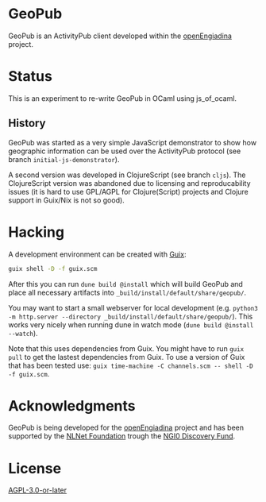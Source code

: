 # GeoPub

GeoPub is an ActivityPub client developed within the [openEngiadina](https://openengiadina.net) project.

# Status

This is an experiment to re-write GeoPub in OCaml using js_of_ocaml.

## History

GeoPub was started as a very simple JavaScript demonstrator to show how geographic information can be used over the ActivityPub protocol (see branch `initial-js-demonstrator`).

A second version was developed in ClojureScript (see branch `cljs`). The ClojureScript version was abandoned due to licensing and reproducability issues (it is hard to use GPL/AGPL for Clojure(Script) projects and Clojure support in Guix/Nix is not so good).

# Hacking

A development environment can be created with [Guix](https://guix.gnu.org/):

``` sh
guix shell -D -f guix.scm
```

After this you can run `dune build @install` which will build GeoPub and place all necessary artifacts into `_build/install/default/share/geopub/`.

You may want to start a small webserver for local development (e.g. `python3 -m http.server --directory _build/install/default/share/geopub/`). This works very nicely when running dune in watch mode (`dune build @install --watch`).

Note that this uses dependencies from Guix. You might have to run `guix pull` to get the lastest dependencies from Guix. To use a version of Guix that has been tested use: `guix time-machine -C channels.scm -- shell -D -f guix.scm`.

# Acknowledgments

GeoPub is being developed for the [openEngiadina](https://openengiadina.net) project and has been supported by the [NLNet Foundation](https://nlnet.nl/) trough the [NGI0 Discovery Fund](https://nlnet.nl/discovery/).

# License

[AGPL-3.0-or-later](./LICENSES/AGPL-3.0-or-later.txt)
